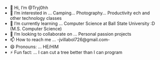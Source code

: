 - 👋 Hi, I’m @Tryj0hh
- 👀 I’m interested in ... Camping... Photography... Productivity ech and other technology classes
- 🌱 I’m currently learning ... Computer Science at Ball State University :D (M.S. Computer Science)
- 💞️ I’m looking to collaborate on ... Personal passion projects
- 📫 How to reach me ... -jvillabol726@gmail.com-
- 😄 Pronouns: ... HE/HIM
- ⚡ Fun fact: ... I can cut a tree better than I can program

<!---
Tryj0hh/Tryj0hh is a ✨ special ✨ repository because its `README.md` (this file) appears on your GitHub profile.
You can click the Preview link to take a look at your changes.
--->
